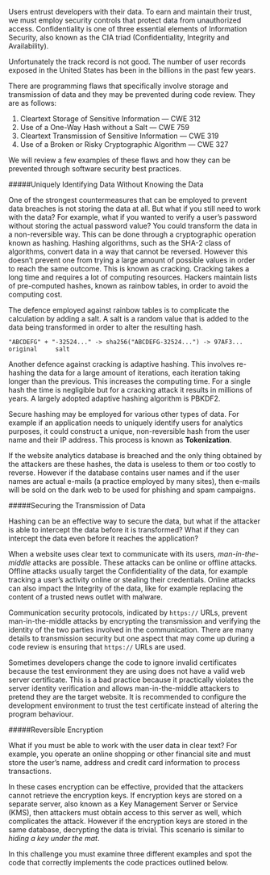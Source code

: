 Users entrust developers with their data. To earn and maintain their trust, we must employ security controls that protect data from unauthorized access. Confidentiality is one of three essential elements of Information Security, also known as the CIA triad (Confidentiality, Integrity and Availability).

Unfortunately the track record is not good. The number of user records exposed in the United States has been in the billions in the past few years.

There are programming flaws that specifically involve storage and transmission of data and they may be prevented during code review. They are as follows:

1. Cleartext Storage of Sensitive Information — CWE 312
2. Use of a One-Way Hash without a Salt — CWE 759
3. Cleartext Transmission of Sensitive Information — CWE 319
4. Use of a Broken or Risky Cryptographic Algorithm — CWE 327

We will review a few examples of these flaws and how they can be prevented through software security best practices.

#####Uniquely Identifying Data Without Knowing the Data

One of the strongest countermeasures that can be employed to prevent data breaches is not storing the data at all.
But what if you still need to work with the data? For example, what if you wanted to verify a user’s password without storing the actual password value?
You could transform the data in a non-reversible way. This can be done through a cryptographic operation known as hashing.
Hashing algorithms, such as the SHA-2 class of algorithms, convert data in a way that cannot be reversed. However this doesn’t prevent one from trying a large amount of possible values in order to reach the same outcome. This is known as cracking. Cracking takes a long time and requires a lot of computing resources. Hackers maintain lists of pre-computed hashes, known as rainbow tables, in order to avoid the computing cost.

The defence employed against rainbow tables is to complicate the calculation by adding a salt. A salt is a random value that is added to the data being transformed in order to alter the resulting hash.

    "ABCDEFG" + "-32524..." -> sha256("ABCDEFG-32524...") -> 97AF3...
    original     salt

Another defence against cracking is adaptive hashing. This involves re-hashing the data for a large amount of iterations, each iteration taking longer than the previous. This increases the computing time. For a single hash the time is negligible but for a cracking attack it results in millions of years. A largely adopted adaptive hashing algorithm is PBKDF2.

Secure hashing may be employed for various other types of data. For example if an application needs to uniquely identify users for analytics purposes, it could construct a unique, non-reversible hash from the user name and their IP address. This process is known as **Tokenization**.

If the website analytics database is breached and the only thing obtained by the attackers are these hashes, the data is useless to them or too costly to reverse. However if the database contains user names and if the user names are actual e-mails (a practice employed by many sites), then e-mails will be sold on the dark web to be used for phishing and spam campaigns.

#####Securing the Transmission of Data

Hashing can be an effective way to secure the data, but what if the attacker is able to intercept the data before it is transformed? What if they can intercept the data even before it reaches the application?

When a website uses clear text to communicate with its users, _man-in-the-middle_ attacks are possible. These attacks can be online or offline attacks. Offline attacks usually target the Confidentiality of the data, for example tracking a user’s activity online or stealing their credentials. Online attacks can also impact the Integrity of the data, like for example replacing the content of a trusted news outlet with malware.

Communication security protocols, indicated by `https://` URLs, prevent man-in-the-middle attacks by encrypting the transmission and verifying the identity of the two parties involved in the communication. There are many details to transmission security but one aspect that may come up during a code review is ensuring that `https://` URLs are used.

Sometimes developers change the code to ignore invalid certificates because the test environment they are using does not have a valid web server certificate. This is a bad practice because it practically violates the server identity verification and allows man-in-the-middle attackers to pretend they are the target website. It is recommended to configure the development environment to trust the test certificate instead of altering the program behaviour.

#####Reversible Encryption

What if you must be able to work with the user data in clear text? For example, you operate an online shopping or other financial site and must store the user’s name, address and credit card information to process transactions.

In these cases encryption can be effective, provided that the attackers cannot retrieve the encryption keys. If encryption keys are stored on a separate server, also known as a Key Management Server or Service (KMS), then attackers must obtain access to this server as well, which complicates the attack. However if the encryption keys are stored in the same database, decrypting the data is trivial. This scenario is similar to _hiding a key under the mat_.

In this challenge you must examine three different examples and spot the code that correctly implements the code practices outlined below.
